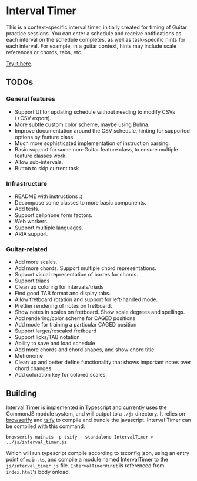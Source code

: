 # Interval Timer

This is a context-specific interval timer, initially created for timing of
Guitar practice sessions. You can enter a schedule and receive notifications as
each interval on the schedule completes, as well as task-specific hints for each
interval. For example, in a guitar context, hints may include scale references
or chords,  tabs, etc.

[Try it here](https://robertlitzke.github.io/interval-timer/).

## TODOs
### General features
* Support UI for updating schedule without needing to modify CSVs (+CSV export).
* More subtle custom color scheme, maybe using Bulma.
* Improve documentation around the CSV schedule, hinting for supported options by feature class.
* Much more sophisticated implementation of instruction parsing.
* Basic support for some non-Guitar feature class, to ensure multiple feature classes work.
* Allow sub-intervals.
* Button to skip current task

### Infrastructure
* README with instructions :)
* Decompose some classes to more basic components.
* Add tests.
* Support cellphone form factors.
* Web workers.
* Support multiple languages.
* ARIA support.

### Guitar-related
* Add more scales.
* Add more chords. Support multiple chord representations.
* Support visual representation of barres for chords.
* Support triads
* Clean up coloring for intervals/triads
* Find good TAB format and display tabs.
* Allow fretboard rotation and support for left-handed mode.
* Prettier rendering of notes on fretboard.
* Show notes in scales on fretboard. Show scale degrees and spellings.
* Add rendering/color scheme for CAGED positions
* Add mode for training a particular CAGED position
* Support larger/rescaled fretboard
* Support licks/TAB notation
* Ability to save and load schedule
* Add more chords and chord shapes, and show chord title
* Metronome
* Clean up and better define functionality that shows important notes over chord changes
* Add coloration key for colored scales.

## Building

Interval Timer is implemented in Typescript and currently uses the CommonJS module system, and will output to a `./js` directory. It relies on [browserify](https://browserify.org/) and [tsify](https://www.npmjs.com/package/tsify) to compile and bundle the javascript. Interval Timer can be compiled with this command:

```
browserify main.ts -p tsify --standalone IntervalTimer > ../js/interval_timer.js
```

Which will run typescript compile according to tsconfig.json, using an entry point of `main.ts`, and compile a module named IntervalTimer to the `js/interval_timer.js` file. `IntervalTimer#init` is referenced from `index.html`'s body onload.